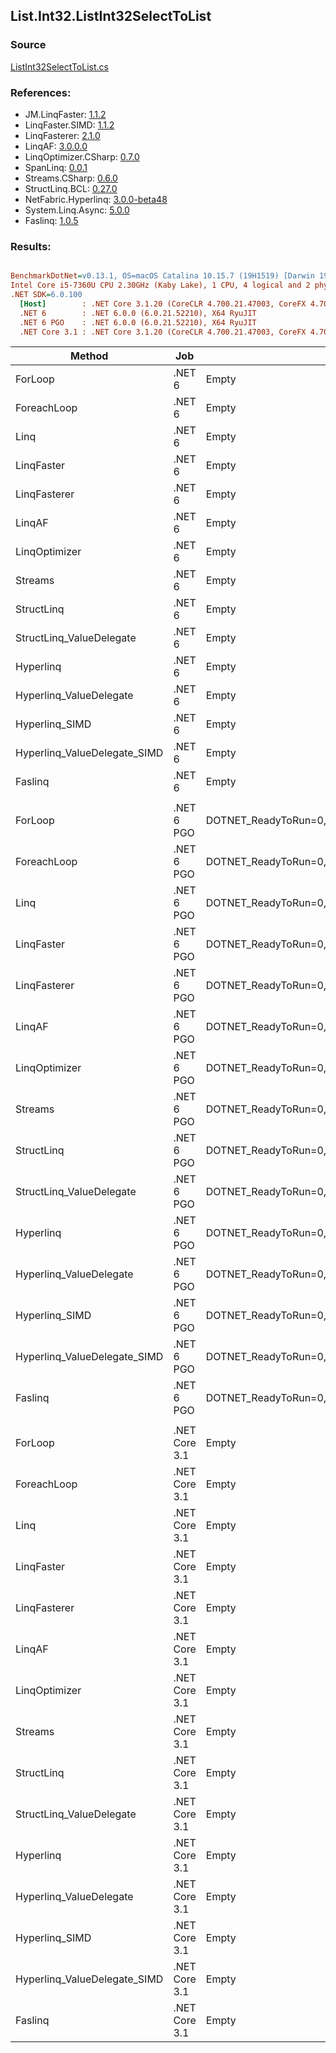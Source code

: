 ﻿## List.Int32.ListInt32SelectToList

### Source
[ListInt32SelectToList.cs](../LinqBenchmarks/List/Int32/ListInt32SelectToList.cs)

### References:
- JM.LinqFaster: [1.1.2](https://www.nuget.org/packages/JM.LinqFaster/1.1.2)
- LinqFaster.SIMD: [1.1.2](https://www.nuget.org/packages/LinqFaster.SIMD/1.0.3)
- LinqFasterer: [2.1.0](https://www.nuget.org/packages/LinqFasterer/2.1.0)
- LinqAF: [3.0.0.0](https://www.nuget.org/packages/LinqAF/3.0.0.0)
- LinqOptimizer.CSharp: [0.7.0](https://www.nuget.org/packages/LinqOptimizer.CSharp/0.7.0)
- SpanLinq: [0.0.1](https://www.nuget.org/packages/SpanLinq/0.0.1)
- Streams.CSharp: [0.6.0](https://www.nuget.org/packages/Streams.CSharp/0.6.0)
- StructLinq.BCL: [0.27.0](https://www.nuget.org/packages/StructLinq/0.27.0)
- NetFabric.Hyperlinq: [3.0.0-beta48](https://www.nuget.org/packages/NetFabric.Hyperlinq/3.0.0-beta48)
- System.Linq.Async: [5.0.0](https://www.nuget.org/packages/System.Linq.Async/5.0.0)
- Faslinq: [1.0.5](https://www.nuget.org/packages/Faslinq/1.0.5)

### Results:
``` ini

BenchmarkDotNet=v0.13.1, OS=macOS Catalina 10.15.7 (19H1519) [Darwin 19.6.0]
Intel Core i5-7360U CPU 2.30GHz (Kaby Lake), 1 CPU, 4 logical and 2 physical cores
.NET SDK=6.0.100
  [Host]        : .NET Core 3.1.20 (CoreCLR 4.700.21.47003, CoreFX 4.700.21.47101), X64 RyuJIT
  .NET 6        : .NET 6.0.0 (6.0.21.52210), X64 RyuJIT
  .NET 6 PGO    : .NET 6.0.0 (6.0.21.52210), X64 RyuJIT
  .NET Core 3.1 : .NET Core 3.1.20 (CoreCLR 4.700.21.47003, CoreFX 4.700.21.47101), X64 RyuJIT


```
|                       Method |           Job |                                                EnvironmentVariables |       Runtime | Count |        Mean |     Error |    StdDev |        Ratio | RatioSD |  Gen 0 | Allocated |
|----------------------------- |-------------- |-------------------------------------------------------------------- |-------------- |------ |------------:|----------:|----------:|-------------:|--------:|-------:|----------:|
|                      ForLoop |        .NET 6 |                                                               Empty |      .NET 6.0 |   100 |   436.86 ns |  3.650 ns |  3.236 ns |     baseline |         | 0.5655 |   1,184 B |
|                  ForeachLoop |        .NET 6 |                                                               Empty |      .NET 6.0 |   100 |   404.54 ns |  0.909 ns |  0.806 ns | 1.08x faster |   0.01x | 0.5660 |   1,184 B |
|                         Linq |        .NET 6 |                                                               Empty |      .NET 6.0 |   100 |   352.62 ns |  0.427 ns |  0.378 ns | 1.24x faster |   0.01x | 0.2522 |     528 B |
|                   LinqFaster |        .NET 6 |                                                               Empty |      .NET 6.0 |   100 |   393.81 ns |  0.808 ns |  0.756 ns | 1.11x faster |   0.01x | 0.4358 |     912 B |
|                 LinqFasterer |        .NET 6 |                                                               Empty |      .NET 6.0 |   100 |   362.03 ns |  0.979 ns |  0.867 ns | 1.21x faster |   0.01x | 0.6232 |   1,304 B |
|                       LinqAF |        .NET 6 |                                                               Empty |      .NET 6.0 |   100 |   797.73 ns |  1.066 ns |  0.945 ns | 1.83x slower |   0.01x | 0.5655 |   1,184 B |
|                LinqOptimizer |        .NET 6 |                                                               Empty |      .NET 6.0 |   100 | 2,332.06 ns | 12.335 ns | 11.538 ns | 5.34x slower |   0.05x | 4.4518 |   9,330 B |
|                      Streams |        .NET 6 |                                                               Empty |      .NET 6.0 |   100 | 1,533.54 ns |  2.018 ns |  1.789 ns | 3.51x slower |   0.03x | 0.7534 |   1,576 B |
|                   StructLinq |        .NET 6 |                                                               Empty |      .NET 6.0 |   100 |   307.41 ns |  0.560 ns |  0.524 ns | 1.42x faster |   0.01x | 0.2484 |     520 B |
|     StructLinq_ValueDelegate |        .NET 6 |                                                               Empty |      .NET 6.0 |   100 |   155.04 ns |  0.654 ns |  0.546 ns | 2.82x faster |   0.02x | 0.2370 |     496 B |
|                    Hyperlinq |        .NET 6 |                                                               Empty |      .NET 6.0 |   100 |   266.32 ns |  0.574 ns |  0.537 ns | 1.64x faster |   0.01x | 0.2179 |     456 B |
|      Hyperlinq_ValueDelegate |        .NET 6 |                                                               Empty |      .NET 6.0 |   100 |   139.09 ns |  0.206 ns |  0.161 ns | 3.14x faster |   0.03x | 0.2179 |     456 B |
|               Hyperlinq_SIMD |        .NET 6 |                                                               Empty |      .NET 6.0 |   100 |   106.79 ns |  0.297 ns |  0.264 ns | 4.09x faster |   0.03x | 0.2180 |     456 B |
| Hyperlinq_ValueDelegate_SIMD |        .NET 6 |                                                               Empty |      .NET 6.0 |   100 |    70.55 ns |  0.127 ns |  0.113 ns | 6.19x faster |   0.05x | 0.2180 |     456 B |
|                      Faslinq |        .NET 6 |                                                               Empty |      .NET 6.0 |   100 |   499.94 ns |  1.359 ns |  1.134 ns | 1.14x slower |   0.01x | 0.5655 |   1,184 B |
|                              |               |                                                                     |               |       |             |           |           |              |         |        |           |
|                      ForLoop |    .NET 6 PGO | DOTNET_ReadyToRun=0,DOTNET_TC_QuickJitForLoops=1,DOTNET_TieredPGO=1 |      .NET 6.0 |   100 |   373.64 ns |  1.418 ns |  1.257 ns |     baseline |         | 0.5660 |   1,184 B |
|                  ForeachLoop |    .NET 6 PGO | DOTNET_ReadyToRun=0,DOTNET_TC_QuickJitForLoops=1,DOTNET_TieredPGO=1 |      .NET 6.0 |   100 |   383.72 ns |  0.861 ns |  0.764 ns | 1.03x slower |   0.00x | 0.5660 |   1,184 B |
|                         Linq |    .NET 6 PGO | DOTNET_ReadyToRun=0,DOTNET_TC_QuickJitForLoops=1,DOTNET_TieredPGO=1 |      .NET 6.0 |   100 |   331.51 ns |  1.089 ns |  0.910 ns | 1.13x faster |   0.01x | 0.2522 |     528 B |
|                   LinqFaster |    .NET 6 PGO | DOTNET_ReadyToRun=0,DOTNET_TC_QuickJitForLoops=1,DOTNET_TieredPGO=1 |      .NET 6.0 |   100 |   358.55 ns |  0.372 ns |  0.310 ns | 1.04x faster |   0.00x | 0.4358 |     912 B |
|                 LinqFasterer |    .NET 6 PGO | DOTNET_ReadyToRun=0,DOTNET_TC_QuickJitForLoops=1,DOTNET_TieredPGO=1 |      .NET 6.0 |   100 |   353.79 ns |  0.881 ns |  0.736 ns | 1.06x faster |   0.00x | 0.6232 |   1,304 B |
|                       LinqAF |    .NET 6 PGO | DOTNET_ReadyToRun=0,DOTNET_TC_QuickJitForLoops=1,DOTNET_TieredPGO=1 |      .NET 6.0 |   100 |   678.26 ns |  1.996 ns |  1.769 ns | 1.82x slower |   0.01x | 0.5655 |   1,184 B |
|                LinqOptimizer |    .NET 6 PGO | DOTNET_ReadyToRun=0,DOTNET_TC_QuickJitForLoops=1,DOTNET_TieredPGO=1 |      .NET 6.0 |   100 | 2,366.84 ns |  7.564 ns |  6.705 ns | 6.33x slower |   0.03x | 4.4518 |   9,330 B |
|                      Streams |    .NET 6 PGO | DOTNET_ReadyToRun=0,DOTNET_TC_QuickJitForLoops=1,DOTNET_TieredPGO=1 |      .NET 6.0 |   100 | 1,397.61 ns |  1.799 ns |  1.404 ns | 3.74x slower |   0.01x | 0.7534 |   1,576 B |
|                   StructLinq |    .NET 6 PGO | DOTNET_ReadyToRun=0,DOTNET_TC_QuickJitForLoops=1,DOTNET_TieredPGO=1 |      .NET 6.0 |   100 |   296.72 ns |  1.174 ns |  1.041 ns | 1.26x faster |   0.01x | 0.2484 |     520 B |
|     StructLinq_ValueDelegate |    .NET 6 PGO | DOTNET_ReadyToRun=0,DOTNET_TC_QuickJitForLoops=1,DOTNET_TieredPGO=1 |      .NET 6.0 |   100 |   153.87 ns |  2.893 ns |  4.055 ns | 2.39x faster |   0.06x | 0.2370 |     496 B |
|                    Hyperlinq |    .NET 6 PGO | DOTNET_ReadyToRun=0,DOTNET_TC_QuickJitForLoops=1,DOTNET_TieredPGO=1 |      .NET 6.0 |   100 |   313.79 ns |  0.542 ns |  0.453 ns | 1.19x faster |   0.00x | 0.2179 |     456 B |
|      Hyperlinq_ValueDelegate |    .NET 6 PGO | DOTNET_ReadyToRun=0,DOTNET_TC_QuickJitForLoops=1,DOTNET_TieredPGO=1 |      .NET 6.0 |   100 |   143.92 ns |  0.425 ns |  0.355 ns | 2.60x faster |   0.01x | 0.2179 |     456 B |
|               Hyperlinq_SIMD |    .NET 6 PGO | DOTNET_ReadyToRun=0,DOTNET_TC_QuickJitForLoops=1,DOTNET_TieredPGO=1 |      .NET 6.0 |   100 |   106.11 ns |  0.997 ns |  0.933 ns | 3.52x faster |   0.03x | 0.2180 |     456 B |
| Hyperlinq_ValueDelegate_SIMD |    .NET 6 PGO | DOTNET_ReadyToRun=0,DOTNET_TC_QuickJitForLoops=1,DOTNET_TieredPGO=1 |      .NET 6.0 |   100 |    70.38 ns |  0.263 ns |  0.205 ns | 5.31x faster |   0.03x | 0.2180 |     456 B |
|                      Faslinq |    .NET 6 PGO | DOTNET_ReadyToRun=0,DOTNET_TC_QuickJitForLoops=1,DOTNET_TieredPGO=1 |      .NET 6.0 |   100 |   457.97 ns |  0.807 ns |  0.755 ns | 1.23x slower |   0.00x | 0.5660 |   1,184 B |
|                              |               |                                                                     |               |       |             |           |           |              |         |        |           |
|                      ForLoop | .NET Core 3.1 |                                                               Empty | .NET Core 3.1 |   100 |   388.60 ns |  1.726 ns |  1.530 ns |     baseline |         | 0.5660 |   1,184 B |
|                  ForeachLoop | .NET Core 3.1 |                                                               Empty | .NET Core 3.1 |   100 |   544.09 ns |  1.335 ns |  1.183 ns | 1.40x slower |   0.01x | 0.5655 |   1,184 B |
|                         Linq | .NET Core 3.1 |                                                               Empty | .NET Core 3.1 |   100 |   347.01 ns |  0.738 ns |  0.690 ns | 1.12x faster |   0.00x | 0.2522 |     528 B |
|                   LinqFaster | .NET Core 3.1 |                                                               Empty | .NET Core 3.1 |   100 |   410.68 ns |  0.906 ns |  0.803 ns | 1.06x slower |   0.00x | 0.4358 |     912 B |
|                 LinqFasterer | .NET Core 3.1 |                                                               Empty | .NET Core 3.1 |   100 |   403.66 ns |  1.562 ns |  1.461 ns | 1.04x slower |   0.00x | 0.6232 |   1,304 B |
|                       LinqAF | .NET Core 3.1 |                                                               Empty | .NET Core 3.1 |   100 | 1,358.13 ns |  1.981 ns |  1.756 ns | 3.49x slower |   0.01x | 0.5646 |   1,184 B |
|                LinqOptimizer | .NET Core 3.1 |                                                               Empty | .NET Core 3.1 |   100 | 2,477.99 ns | 12.739 ns | 11.916 ns | 6.38x slower |   0.04x | 4.4708 |   9,360 B |
|                      Streams | .NET Core 3.1 |                                                               Empty | .NET Core 3.1 |   100 | 1,567.55 ns |  2.104 ns |  1.642 ns | 4.03x slower |   0.02x | 0.7534 |   1,576 B |
|                   StructLinq | .NET Core 3.1 |                                                               Empty | .NET Core 3.1 |   100 |   313.67 ns |  0.510 ns |  0.477 ns | 1.24x faster |   0.00x | 0.2484 |     520 B |
|     StructLinq_ValueDelegate | .NET Core 3.1 |                                                               Empty | .NET Core 3.1 |   100 |   167.21 ns |  0.424 ns |  0.397 ns | 2.32x faster |   0.01x | 0.2370 |     496 B |
|                    Hyperlinq | .NET Core 3.1 |                                                               Empty | .NET Core 3.1 |   100 |   365.14 ns |  0.456 ns |  0.356 ns | 1.06x faster |   0.00x | 0.2179 |     456 B |
|      Hyperlinq_ValueDelegate | .NET Core 3.1 |                                                               Empty | .NET Core 3.1 |   100 |   137.47 ns |  0.679 ns |  0.567 ns | 2.83x faster |   0.01x | 0.2179 |     456 B |
|               Hyperlinq_SIMD | .NET Core 3.1 |                                                               Empty | .NET Core 3.1 |   100 |   142.09 ns |  0.667 ns |  0.624 ns | 2.74x faster |   0.02x | 0.2179 |     456 B |
| Hyperlinq_ValueDelegate_SIMD | .NET Core 3.1 |                                                               Empty | .NET Core 3.1 |   100 |    88.67 ns |  0.757 ns |  0.671 ns | 4.38x faster |   0.04x | 0.2180 |     456 B |
|                      Faslinq | .NET Core 3.1 |                                                               Empty | .NET Core 3.1 |   100 |   501.87 ns |  1.325 ns |  1.175 ns | 1.29x slower |   0.01x | 0.5655 |   1,184 B |
